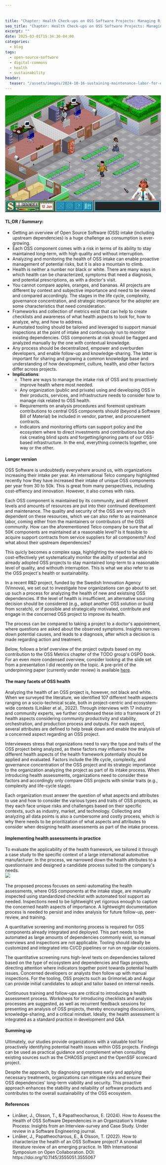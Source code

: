 ```yaml
---


title: "Chapter: Health Check-ups on OSS Software Projects: Managing Risks while Promoting (Re)use"
seo_title: "Chapter: Health Check-ups on OSS Software Projects: Managing Risks while Promoting (Re)use"
excerpt: ""
date: 2025-03-01T15:34:30-04:00
categories:
  - blog
tags:
  - open-source-software
  - digital-commons
  - health
  - sustainability
header:
  teaser: "/assets/images/2024-10-16-sustaining-maintenance-labor-for-open-source-software-projects-through-human-Infrastructure/teaser.jpg"
---
```



<div class="thumbnail-container">
<img src="/assets/images/2025-01-24-health-check-ups-on-open-source-software-projects/teaser.jpg" alt="https://www.flickr.com/photos/miyaoka/8130203202/"></div>

<h4>TL;DR / Summary: </h4>
<ul>
	<li>Getting an overview of Open Source Software (OSS) intake (including upstream dependencies) is a huge challenge as consumption is ever-growing.
	</li>
	<li>Each OSS component comes with a risk in terms of its ability to stay maintained long-term, with high quality and without interruption.
	</li>
	<li>Analyzing and monitoring the health of OSS intake can enable proactive management of potential risks, but it is also a mountain to climb.
	</li>
	<li>Health is neither a number nor black or white. There are many ways in which health can be characterized, symptoms that need a diagnosis, and potential prescriptions, as with a doctor's visit.
	</li>
	<li>You cannot compare apples, oranges, and bananas. All projects are different by context and subjective importance and need to be viewed and compared accordingly. The stages in the life cycle, complexity, governance concentration, and strategic importance for the adopter are some characteristics that need consideration.
	</li>
	<li>Frameworks and collection of metrics exist that can help to create checklists and awareness of what health aspects to look for, how to analyze, why, and how to address.
	</li>
	<li>Aumotated tooling should be tailored and leveraged to support manual inspections at the point of intake and continuously run to monitor existing dependencies. OSS components at risk should be flagged and analyzed manually by the one with contextual knowledge.
	</li>
	<li>Any process should be decentralized, empower and overburden developers, and enable follow-up and knowledge-sharing. The latter is important for sharing and growing a common knowledge base and understanding of how development, culture, health, and other factors differ across projects.
	</li>
	<li><b>Implications</b>: 
		<ul>
			<li>There are ways to manage the intake risk of OSS and to proactively improve health where most needed. 
			</li>
			<li>Any organization (public and private) using and developing OSS in their products, services, and infrastructure needs to consider how to manage risk related to OSS health.
			</li>
			<li>Requirements on analysis procedures and foremost upstream contributions to central OSS components should (beyond a Software Bill of Material) be included in vendor, partner, and procurement contracts.
			</li>
			<li>Indicators and monitoring efforts can support policy and the ecosystem where to direct investments and contributions but also risk creating blind spots and forgetting/ignoring parts of our OSS-based infrastructure. In the end, everything connects together, one way or the other.
			</li>
		</ul>
	</li>
</ul>

<h4>Longer version</h4>

OSS Software is undoubtedly everywhere around us, with organizations increasing their intake per year. An international Telco company highlighted recently how they have increased their intake of unique OSS components per year from 30 to 50k. This is great from many perspectives, including cost-effiency and innovation. However, it also comes with risks. 

Each OSS component is maintained by its community, and all different levels and amounts of resources are put into their continued development and maintenance. The quality and security of the OSS are very much dependent on these resources, which we can also refer to as maintenance labor, coming either from the maintainers or contributors of the OSS community. How can the aforementioned Telco company be sure that all 50K components are maintained at a reasonable level? Is it feasible to acquire support contracts from service suppliers for all components? And what about their upstream dependencies?

This quicly becomes a complex saga, highlighting the need to be able to cost-effectively yet systematically monitor the ability of potential and already adopted OSS projects to stay maintained long-term to a reasonable level of quality, and withouth interruption. This is what we also refer to as the OSS project's health or sustainability.

In a recent R&D project, funded by the Swedish Innovation Agency (Vinnova), we set out to investigate how organizations can go about to set up such a process for analyzing the health of new and existsing OSS dependencies. If the level of health is insufficient, an alternative sourcing decision should be considered (e.g., adopt another OSS solution or build from scratch), or if possible and strategically motivated, contribute and engage in the concerned OSS project to improve its health.

The process can be compared to taking a project to a doctor's appointment, where questions are asked about the observed symptoms. Insights narrows down potential causes, and leads to a diagnosis, after which a decision is made regarding action and treatment.

Below, follows a brief overview of the project outputs based on my contribution to the OSS Metrics chapter of the TODO group's OSPO book. For an even more condensed overview, consider looking at the slide set from a presentation I did recently on the topic. A pre-print of the underpinning paper (currently under review) is available <a href="/assets/slides/OSS_Health_Interview_Survey.pdf">here</a>.

<h4>The many facets of OSS health</h4>
Analyzing the health of an OSS project is, however, not black and white. When we surveyed the literature, we identified 107 different health aspects ranging on a socio-technical scale, both in project-centric and ecosystem-wide contexts (Linåker et al., 2022). Through interviews with 17 industry and community experts, we further condensed these into a framework of 21 health aspects considering community productivity and stability, orchestration, and production process and outputs. For each aspect, several attributes are defined to help break down and enable the analysis of a concerned aspect regarding an OSS project.

Interviewees stress that organizations need to vary the type and traits of the OSS project being analyzed, as these factors may influence how the different health aspects of the health framework potentially should be applied and evaluated. Factors include the life cycle, complexity, and governance concentration of the OSS project and its strategic importance to the organization analyzing the project as part of its intake process. When introducing health assessments, organizations need to consider these factors and accordingly only compare OSS projects with similar traits (e.g., complexity and life-cycle stage).

Each organization must answer the question of what aspects and attributes to use and how to consider the various types and traits of OSS projects, as they each face unique risks and challenges based on their specific contexts, such as industry, market, and technology. Collecting and analyzing all data points is also a cumbersome and costly process, which is why there needs to be prioritization of what aspects and attributes to consider when designing health assessments as part of the intake process.

<h4>Implementing health assessments in practice</h4>
To evaluate the applicability of the health framework, we tailored it through a case study to the specific context of a large international automotive manufacturer. In the process, we narrowed down the health attributes to a questionnaire and designed a candidate process suited to the company's needs.

<div class="thumbnail-container">
<img src="/assets/images/2025-01-24-health-check-ups-on-open-source-software-projects/process-fig.jpg"></div>

The proposed process focuses on semi-automating the health assessments, where OSS components at the intake stage, are manually inspected using standardized checklist with automated tool support as needed. Inspections need to be lightweight yet rigorous enough to capture the concerned health aspects of importance. A lightweight documentation process is needed to persist and index analysis for future follow-up, peer-review, and training.

A quantitative screening and monitoring process is required for OSS components already integrated and deployed. This part needs to be automated as large amounts of dependencies commonly exist, so manual overviews and inspections are not applicable. Tooling should ideally be customized and integrated into CI/CD pipelines or run on regular occasions.

The quantitative screening runs high-level tests on dependencies tailored based on the type of ecosystem and dependencies and flags projects, directing attention where indicators together point towards potential health issues. Concerned developers or analysts then follow up with manual inspections. For the tooling, OSS projects such as GrimorieLab and Augur can provide initial candidates to adopt and tailor based on internal needs.

Continuous training and follow-ups are critical to introducing a health assessment process. Workshops for introducing checklists and analysis processes are suggested, as well as recurrent feedback sessions for presenting an analysis of OSS projects, thereby encouraging discussions, knowledge-sharing, and a critical mindset. Ideally, the health assessment is integrated as a standard practice in development and Q&A

<h4>Summing up</h4>

Ultimately, our studies provide organizations with a valuable tool for proactively identifying potential health issues within OSS projects. Findings can be used as practical guidance and complement when consulting existing sources such as the CHAOSS project and the OpenSSF scorecard project. 

Despite the approach, by diagnosing symptoms early and applying necessary treatments, organizations can mitigate risks and ensure their OSS dependencies' long-term viability and security. This proactive approach enhances the stability and reliability of software products and contributes to the overall sustainability of the OSS ecosystem.


<h4>References</h4>
<ul>
	<li>Linåker, J., Olsson, T., & Papatheocharous, E. (2024). How to Assess the Health of OSS Software Dependencies in an Organization's Intake Process: Insights from an Interview-survey and Case Study. Under review in a Software Engineering journal.</li>
	<li>Linåker, J., Papatheocharous, E., & Olsson, T. (2022). How to characterize the health of an OSS Software project? A snowball literature review of an emerging practice. In 18th International Symposium on Open Collaboration. DOI: https://doi.org/10.1145/3555051.3555067 </li>
</ul>
